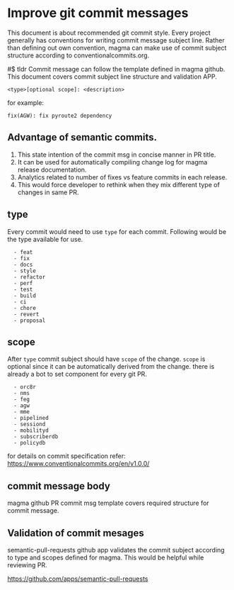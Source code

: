 # Improve git commit messages
This document is about recommended git commit style.  Every project generally
has conventions for writing commit message subject line.  Rather than defining
out own convention, magma can make use of commit subject structure
according to conventionalcommits.org.

#$ tldr
Commit message can follow the template defined in magma github.
This document covers commit subject line structure and
validation APP.
```
<type>[optional scope]: <description>
```
for example:
```
fix(AGW): fix pyroute2 dependency
```

## Advantage of semantic commits.
1. This state intention of the commit msg in concise manner in PR title.
2. It can be used for automatically compiling change log for magma release
   documentation.
3. Analytics related to number of fixes vs feature commits in each release.
4. This would force developer to rethink when they mix different type of
   changes in same PR.

## type
Every commit would need to use `type` for each commit. Following would be the
type available for use.
```
  - feat
  - fix
  - docs
  - style
  - refactor
  - perf
  - test
  - build
  - ci
  - chore
  - revert
  - proposal
```

## scope
After `type` commit subject should have `scope` of the change. `scope` is
optional  since it  can be automatically derived from the change. there is
already a bot to set component for every git PR.

```
  - orc8r
  - nms
  - feg
  - agw
  - mme
  - pipelined
  - sessiond
  - mobilityd
  - subscriberdb
  - policydb
```

for details on commit specification refer: https://www.conventionalcommits.org/en/v1.0.0/

## commit message body
magma github PR commit msg template covers required structure for commit message.

## Validation of commit mesages
semantic-pull-requests github app validates the commit subject according to
type and scopes defined for magma. This would be helpful while reviewing PR.

https://github.com/apps/semantic-pull-requests
